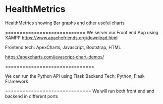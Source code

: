 # HealthMetrics
HealthMetrics showing Bar graphs and other useful charts

============================
We server our Front end App using XAMPP
https://www.apachefriends.org/download.html

Frontend tech:   ApexCharts, Javascript, Bootstrap, HTML

https://apexcharts.com/javascript-chart-demos/



===============================

We can run the Python API using Flask
Backend Tech:  Python, Flask Framework


==============================
We will run both front end and backend in different ports
